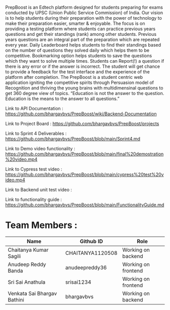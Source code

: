 PrepBoost is an Edtech platform designed for students preparing for exams conducted by UPSC (Union Public Service Commission) of India.
Our vision is to help students during their preparation with the power of technology to make their preparation easier, smarter & enjoyable.
The focus is on providing a testing platform where students can practice previous years questions and get their standings (rank) among other students.
Previous years questions are an integral part of the preparation which are repeated every year.
Daily Leaderboard helps students to find their standings based on the number of questions they solved daily which helps them to be competitive.
Bookmarking option helps students to save the questions which they want to solve multiple times.
Students can Report(!) a question if there is any error or if the answer is incorrect.
The student will get chance to provide a feedback for the test interface and the experience of the platform after completion.
The PrepBoost is a student centric web application igniting the competitive spirits through Persuasion model of Recognition and thriving the young brains with multidimensinal questions to get 360 degree view of topics.
“Education is not the answer to the question. Education is the means to the answer to all questions.”

Link to API Documentation : https://github.com/bhargavbvs/PrepBoost/wiki/Backend-Documentation

Link to Project Board : https://github.com/bhargavbvs/PrepBoost/projects

Link to Sprint 4 Deliverables : https://github.com/bhargavbvs/PrepBoost/blob/main/Sprint4.md

Link to Demo video functionality : https://github.com/bhargavbvs/PrepBoost/blob/main/final%20demostration%20video.mp4

Link to Cypress test video : https://github.com/bhargavbvs/PrepBoost/blob/main/cypress%20test%20video.mp4

Link to Backend unit test video : 

Link to functionality guide : https://github.com/bhargavbvs/PrepBoost/blob/main/FunctionalityGuide.md

# Team Members :

| Name  | Github ID | Role
| ------------- | ------------- | ---------------
| Chaitanya Kumar Sagili  | CHAITANYA1120508 | Working on backend
| Anudeep Reddy Banda | anudeepreddy36 | Working on frontend
| Sri Sai Anathula | srisai1234 | Working on frontend
| Venkata Sai Bhargav Bathini  | bhargavbvs | Working on backend
